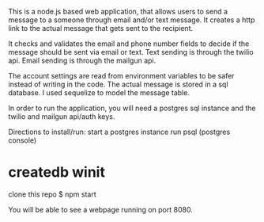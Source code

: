 This is a node.js based web application, that allows users to send a message to a someone through email and/or text message.
It creates a http link to the actual message that gets sent to the recipient. 

It checks and validates the email and phone number fields to decide if the message should be sent via email or text.
Text sending is through the twilio api.
Email sending is through the mailgun api.

The account settings are read from environment variables to be safer instead of writing in the code.
The actual message is stored in a sql database.
I used sequelize to model the message table.

In order to run the application, you will need a postgres sql instance and the twilio and mailgun api/auth keys.

Directions to install/run:
start a postgres instance
run psql (postgres console)
# createdb winit

clone this repo
$ npm start

You will be able to see a webpage running on port 8080.